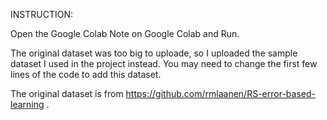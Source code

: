 INSTRUCTION:

Open the Google Colab Note on Google Colab and Run.

The original dataset was too big to uploade, so I uploaded the sample dataset I used in the project instead. You may need to change the first few lines of the code to add this dataset.

The original dataset is from https://github.com/rmlaanen/RS-error-based-learning .
